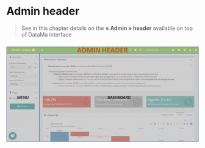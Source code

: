 # Admin header

> See in this chapter details on the **« Admin » header**  available on top of DataMa interface

![admin](images/Header_Solutions-1024x527.png)
